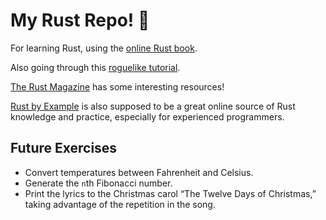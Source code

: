# My Rust Repo! :crab:

For learning Rust, using the [online Rust book](https://doc.rust-lang.org/book/title-page.html).

Also going through this [roguelike tutorial](https://bfnightly.bracketproductions.com/rustbook/chapter_0.html).

[The Rust Magazine](https://rustmagazine.org/) has some interesting resources!

[Rust by Example](https://doc.rust-lang.org/rust-by-example/) is also supposed to be a great online source of Rust knowledge and practice, especially for experienced programmers.

## Future Exercises

- Convert temperatures between Fahrenheit and Celsius.
- Generate the `n`th Fibonacci number.
- Print the lyrics to the Christmas carol “The Twelve Days of Christmas,” taking advantage of the repetition in the song.
